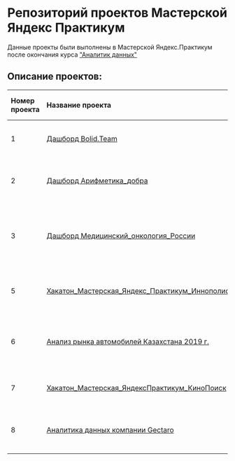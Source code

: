 # Репозиторий проектов Мастерской Яндекс Практикум

Данные проекты были выполнены в Мастерской Яндекс.Практикум после окончания курса ["Аналитик данных"](https://praktikum.yandex.ru/data-analyst/)

## Описание проектов:
| Номер проекта    | Название проекта     | Описание | Используемые библиотеки/приложения |                                                  
| :--------------- | :------------------- | :------- | :---------------------- |
| 1                | [Дашборд Bolid.Team](https://github.com/VeraNovich/Yandex.Praktikum_WorkShop/tree/main/01_Дашборд_Bolid_Team)| Создание дашборда для компании “Bolid.Team” | *Datalens* |
| 2                | [Дашборд Арифметика_добра](https://github.com/VeraNovich/Yandex.Praktikum_WorkShop/tree/main/02_Дашборд_БФ_Арифметика_добра)| Создание дашборда для компании “Арифметика добра” | *Datalens* |
| 3                | [Дашборд Медицинский_онкология_России](https://github.com/VeraNovich/Yandex.Praktikum_WorkShop/tree/main/03_Дашбор_медицинский_дашборд_онкология_России)| Создание дашборда для проекта Онкология в России “Медицинский дашборд” | *Datalens* |
| 5               | [Хакатон_Мастерская_Яндекс_Практикум_Иннополис](https://github.com/VeraNovich/Yandex.Praktikum_WorkShop/tree/main/05_Хакатон_Иннополис)| Анализ деятельности телеграм канала Иннополис| *Python, Datalens* |
| 6                | [Анализ рынка автомобилей Казахстана 2019 г.](https://github.com/VeraNovich/Yandex.Praktikum_WorkShop/tree/main/06_Auto_Kazakhstan)| Анализ рынка автомобилей Казахстана и анализ позиций ДЦ Меркур Авто | *Python* |
| 7                | [Хакатон_Мастерская_ЯндексПрактикум_КиноПоиск](https://github.com/VeraNovich/Yandex.Praktikum_WorkShop/tree/main/07_hackathon_kinopoisk)| Анализ деятельности ТГК КиноПоиск| *Python* |
| 8                | [Аналитика данных компании Gectaro](https://github.com/VeraNovich/Yandex.Praktikum_WorkShop/tree/main/08_Gectaro)| Анализ клиентской базы компании Gectaro| *Python, Яндекс_презентации* |
